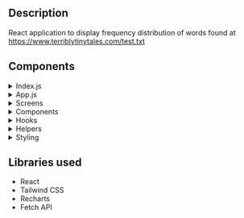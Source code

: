 ## Description
React application to display frequency distribution of words found at <https://www.terriblytinytales.com/test.txt>

## Components
<details>
<summary>Index.js</summary>

- To create and render root

</details>
<details>
<summary>App.js</summary>

- Display home screen on initial render
- Handle fetch call on button click
- Update state to display chart screen after button click

</details>
<details>
<summary>Screens</summary>

- Home Screen
  - Display submit button
- Chart Screen
  - Display histogram based on frequency count of most occuring words
  - For smaller screen, display graph vertically
  - Check for smaller screens using custom hook (useWindowWidth)

</details>
<details>
<summary>Components</summary>

- Spinner
  - Loading spinner for when data is being fetched
- Chart
  - Rechart component and its styling
  - Responsive and interactive graph

</details>
<details>
<summary>Hooks</summary>

- useWindowWidth
  - Custom hook that is triggered on window resize
  - Returns if width of HTML is <720
  - Used to update freqency graph direction, to vertical in mobile view and horizontal in bigger screens

</details>
<details>
<summary>Helpers</summary>

- CountFreq
  - Clean the text, to remove all characters except alphanumeric values, @ and underscore
  - Remove extra spaces
  - Split the words based on single space, and convert to lowercase
  - Create a freq map to count ourracnce of each word
  - Sort the map based on values in descending order.
  - Pass values to formatFreq
- FormatFreq
  - Format the results to pass data to chart
  - Convert to array of objects, with each object having word and freq keys. 

</details>
<details>
<summary>Styling</summary>

- Tailwind CSS
  - Created custom class components
  - Extended theme for personalized styles
- Animation
  - Used CSS to animate background gradient

</details>

## Libraries used

- React
- Tailwind CSS
- Recharts
- Fetch API

